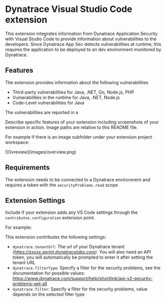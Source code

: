 # Dynatrace Visual Studio Code extension

This extension integrates information from Dynatrace Application Security with Visual Studio Code to provide information about vulnerabilities to the developers. Since Dynatrace App Sec detects vulnerabilities at runtime, this requires the application to be deployed to an dev environment monitored by Dynatrace. 

## Features

The extension provides information about the following vulnerabilities
- Third-party vulnerabilities for Java, .NET, Go, Node.js, PHP
- Vulnerabilities in the runtime for Java, .NET, Node.js
- Code-Level vulnerabilities for Java

The vulnerabilities are reported in a


Describe specific features of your extension including screenshots of your extension in action. Image paths are relative to this README file.

For example if there is an image subfolder under your extension project workspace:

\!\[Ovreview\]\(images/overview.png\)


## Requirements

The extension needs to be connected to a Dynatrace environment and requires a token with the `securityProblems.read` scope

## Extension Settings

Include if your extension adds any VS Code settings through the `contributes.configuration` extension point.

For example:

This extension contributes the following settings:

* `dynatrace.tenantUrl`: The url of your Dynatrace tenant *(https://xxxxx.sprint.dynatracelabs.com)*. You will also need an API token, you will automatically be prompted to enter it after setting the tenant URL
* `dynatrace.filterType`: Specify a filter for the security problems, see the documentation for possible values: https://www.dynatrace.com/support/help/shortlink/api-v2-security-problems-get-all
* `dynatrace.filter`: Specify a filter for the security problems, value depends on the selected filter type

